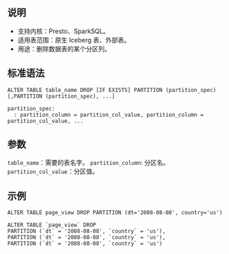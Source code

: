 ## 说明
- 支持内核：Presto、SparkSQL。
- 适用表范围：原生 Iceberg 表、外部表。
- 用途：删除数据表的某个分区列。

## 标准语法
```
ALTER TABLE table_name DROP [IF EXISTS] PARTITION (partition_spec) [,PARTITION (partition_spec), ...]

partition_spec:
  : partition_column = partition_col_value, partition_column = partition_col_value, ...
```
## 参数
`table_name`：需要的表名字。
`partition_column`: 分区名。
`partition_col_value`：分区值。


## 示例
```
ALTER TABLE page_view DROP PARTITION (dt='2008-08-08', country='us')

ALTER TABLE `page_view` DROP
PARTITION (`dt` = '2008-08-08', `country` = 'us'),
PARTITION (`dt` = '2008-08-08', `country` = 'us'),
PARTITION (`dt` = '2008-08-08', `country` = 'us')
```
